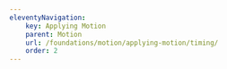 ```yaml
---
eleventyNavigation:
    key: Applying Motion
    parent: Motion
    url: /foundations/motion/applying-motion/timing/
    order: 2
---
```



